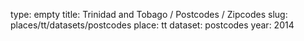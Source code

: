 type: empty
title: Trinidad and Tobago / Postcodes / Zipcodes
slug: places/tt/datasets/postcodes
place: tt
dataset: postcodes
year: 2014
